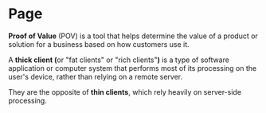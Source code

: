 # Page

**Proof of Value** (POV) is a tool that helps determine the value of a product or solution for a business based on how customers use it.

A **thick client (**&#x6F;r "fat clients" or "rich clients"**)** is a type of software application or computer system that performs most of its processing on the user's device, rather than relying on a remote server.

They are the opposite of **thin clients**, which rely heavily on server-side processing.
